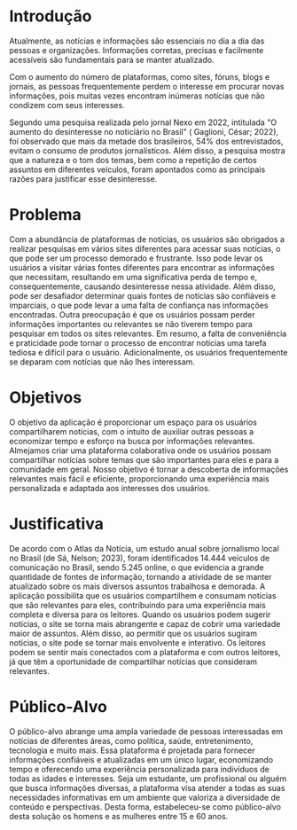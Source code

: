# Introdução

Atualmente, as notícias e informações são essenciais no dia a dia das pessoas e organizações. Informações corretas, precisas e facilmente acessíveis são fundamentais para se manter atualizado. 

Com o aumento do número de plataformas, como sites, fóruns, blogs e jornais, as pessoas frequentemente perdem o interesse em procurar novas informações, pois muitas vezes encontram inúmeras notícias que não condizem com seus interesses. 

Segundo uma pesquisa realizada pelo jornal Nexo em 2022, intitulada "O aumento do desinteresse no noticiário no Brasil" ( Gaglioni, César; 2022), foi observado que mais da metade dos brasileiros, 54% dos entrevistados, evitam o consumo de produtos jornalísticos. Além disso, a pesquisa mostra que a natureza e o tom dos temas, bem como a repetição de certos assuntos em diferentes veículos, foram apontados como as principais razões para justificar esse desinteresse.

# Problema

Com a abundância de plataformas de notícias, os usuários são obrigados a realizar pesquisas em vários sites diferentes para acessar suas notícias, o que pode ser um processo demorado e frustrante. Isso pode levar os usuários a visitar várias fontes diferentes para encontrar as informações que necessitam, resultando em uma significativa perda de tempo e, consequentemente, causando desinteresse nessa atividade. 
Além disso, pode ser desafiador determinar quais fontes de notícias são confiáveis e imparciais, o que pode levar a uma falta de confiança nas informações encontradas. Outra preocupação é que os usuários possam perder informações importantes ou relevantes se não tiverem tempo para pesquisar em todos os sites relevantes. 
Em resumo, a falta de conveniência e praticidade pode tornar o processo de encontrar notícias uma tarefa tediosa e difícil para o usuário. Adicionalmente, os usuários frequentemente se deparam com notícias que não lhes interessam.

# Objetivos

O objetivo da aplicação é proporcionar um espaço para os usuários compartilharem notícias, com o intuito de auxiliar outras pessoas a economizar tempo e esforço na busca por informações relevantes. Almejamos criar uma plataforma colaborativa onde os usuários possam compartilhar notícias sobre temas que são importantes para eles e para a comunidade em geral. 
Nosso objetivo é tornar a descoberta de informações relevantes mais fácil e eficiente, proporcionando uma experiência mais personalizada e adaptada aos interesses dos usuários.
# Justificativa

De acordo com o Atlas da Notícia, um estudo anual sobre jornalismo local no Brasil (de Sá, Nelson; 2023), foram identificados 14.444 veículos de comunicação no Brasil, sendo 5.245 online, o que evidencia a grande quantidade de fontes de informação, tornando a atividade de se manter atualizado sobre os mais diversos assuntos trabalhosa e demorada. 
A aplicação possibilita que os usuários compartilhem e consumam notícias que são relevantes para eles, contribuindo para uma experiência mais completa e diversa para os leitores. 
Quando os usuários podem sugerir notícias, o site se torna mais abrangente e capaz de cobrir uma variedade maior de assuntos. Além disso, ao permitir que os usuários sugiram notícias, o site pode se tornar mais envolvente e interativo. Os leitores podem se sentir mais conectados com a plataforma e com outros leitores, já que têm a oportunidade de compartilhar notícias que consideram relevantes.

# Público-Alvo

O público-alvo abrange uma ampla variedade de pessoas interessadas em notícias de diferentes áreas, como política, saúde, entretenimento, tecnologia e muito mais. Essa plataforma é projetada para fornecer informações confiáveis e atualizadas em um único lugar, economizando tempo e oferecendo uma experiência personalizada para indivíduos de todas as idades e interesses. 
Seja  um estudante, um profissional ou alguém que busca informações diversas, a plataforma visa atender a todas as suas necessidades informativas em um ambiente que valoriza a diversidade de conteúdo e perspectivas. 
Desta forma, estabeleceu-se como público-alvo desta solução os homens e as mulheres entre 15 e 60 anos.

